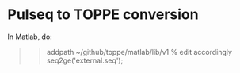 # Pulseq to TOPPE conversion

In Matlab, do:
>> addpath ~/github/toppe/matlab/lib/v1    % edit accordingly
>> seq2ge('external.seq');


